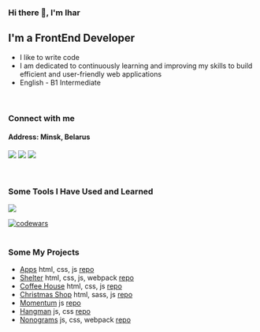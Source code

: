 ### Hi there 👋, I'm Ihar

## I'm a FrontEnd Developer
* I like to write code
* I am dedicated to continuously learning and improving my skills to build efficient and user-friendly web applications
* English - B1 Intermediate
 <br/>

###  Connect with me
#### Address: Minsk, Belarus

<p>
<a href="mailto:a17331582@gmail.com"><img src="https://skillicons.dev/icons?i=gmail" /></a>
<a href="https://discordapp.com/users/925457041785512027/" ><img src="https://skillicons.dev/icons?i=discord" /></a>
<a href="https://linkedin.com/in/ihar-batura-9840a2325" ><img src="https://skillicons.dev/icons?i=linkedin" /></a>
</p>
<br/>

### Some Tools I Have Used and Learned
<p>
    <img src="https://skillicons.dev/icons?i=html,css,sass,js,ts,php,mysql,figma,git,github,nodejs,npm,webpack,vite,react,vscode,phpstorm" />
</p>

[![codewars](https://www.codewars.com/users/Ihar_blr/badges/large)](https://www.codewars.com/users/Ihar_blr)   
<br/>


### Some My Projects
* [Apps](https://ihar-batura.github.io/Apps/src/) html, css, js [repo](https://github.com/Ihar-Batura/Apps)
* [Shelter](https://ihar-batura.github.io/Animal-Shelter/shelter/src/) html, css, js, webpack [repo]([https://github.com/Ihar-Batura/Animal-Shelter)
* [Coffee House](https://ihar-batura.github.io/Coffee-House/coffee-house/) html, css, js [repo]([https://github.com/Ihar-Batura/Coffee-House])
* [Christmas Shop](https://rolling-scopes-school.github.io/ihar-batura-JSFE2024Q4/christmas-shop/src/) html, sass, js [repo]([https://github.com/Ihar-Batura/])
* [Momentum](https://ihar-batura.github.io/Momentum/src/) js [repo]([https://github.com/Ihar-Batura/Momentum])
* [Hangman](https://ihar-batura.github.io/Hangman/hangman/) js, css [repo]([https://github.com/Ihar-Batura/Animal-Shelter)
* [Nonograms](https://ihar-batura.github.io/Nonograms/dist/) js, css, webpack [repo]([https://github.com/Ihar-Batura/Animal-Shelter)






